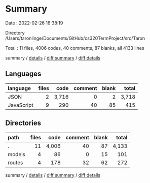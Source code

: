 # Summary

Date : 2022-02-26 16:38:19

Directory /Users/taronlinge/Documents/GitHub/cs320TermProject/src/Taron

Total : 11 files,  4006 codes, 40 comments, 87 blanks, all 4133 lines

summary / [details](details.md) / [diff summary](diff.md) / [diff details](diff-details.md)

## Languages
| language | files | code | comment | blank | total |
| :--- | ---: | ---: | ---: | ---: | ---: |
| JSON | 2 | 3,716 | 0 | 2 | 3,718 |
| JavaScript | 9 | 290 | 40 | 85 | 415 |

## Directories
| path | files | code | comment | blank | total |
| :--- | ---: | ---: | ---: | ---: | ---: |
| . | 11 | 4,006 | 40 | 87 | 4,133 |
| models | 4 | 86 | 0 | 15 | 101 |
| routes | 4 | 178 | 32 | 62 | 272 |

summary / [details](details.md) / [diff summary](diff.md) / [diff details](diff-details.md)